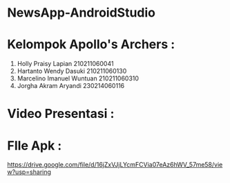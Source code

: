 # NewsApp-AndroidStudio

# Kelompok Apollo's Archers :	
1. Holly Praisy Lapian		    	210211060041
2. Hartanto Wendy Dasuki	  	  210211060130
3. Marcelino Imanuel Wuntuan 		210211060310
4. Jorgha Akram Aryandi		      230214060116

# Video Presentasi :


# FIle Apk :
https://drive.google.com/file/d/16jZxVJjLYcmFCVia07eAz6hWV_57me58/view?usp=sharing 




